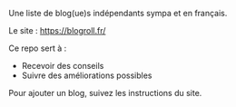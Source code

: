  Une liste de blog(ue)s indépendants sympa et en français. 

 Le site : https://blogroll.fr/

 Ce repo sert à :
 - Recevoir des conseils
 - Suivre des améliorations possibles

Pour ajouter un blog, suivez les instructions du site.